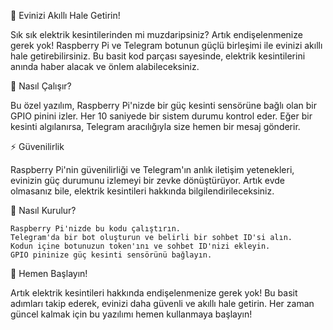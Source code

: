 🔌 Evinizi Akıllı Hale Getirin!

Sık sık elektrik kesintilerinden mi muzdaripsiniz? Artık endişelenmenize gerek yok! Raspberry Pi ve Telegram botunun güçlü birleşimi ile evinizi akıllı hale getirebilirsiniz. Bu basit kod parçası sayesinde, elektrik kesintilerini anında haber alacak ve önlem alabileceksiniz.

🌟 Nasıl Çalışır?

Bu özel yazılım, Raspberry Pi'nizde bir güç kesinti sensörüne bağlı olan bir GPIO pinini izler. Her 10 saniyede bir sistem durumu kontrol eder. Eğer bir kesinti algılanırsa, Telegram aracılığıyla size hemen bir mesaj gönderir.

⚡ Güvenilirlik

Raspberry Pi'nin güvenilirliği ve Telegram'ın anlık iletişim yetenekleri, evinizin güç durumunu izlemeyi bir zevke dönüştürüyor. Artık evde olmasanız bile, elektrik kesintileri hakkında bilgilendirileceksiniz.

📱 Nasıl Kurulur?

    Raspberry Pi'nizde bu kodu çalıştırın.
    Telegram'da bir bot oluşturun ve belirli bir sohbet ID'si alın.
    Kodun içine botunuzun token'ını ve sohbet ID'nizi ekleyin.
    GPIO pininize güç kesinti sensörünü bağlayın.

🚀 Hemen Başlayın!

Artık elektrik kesintileri hakkında endişelenmenize gerek yok! Bu basit adımları takip ederek, evinizi daha güvenli ve akıllı hale getirin. Her zaman güncel kalmak için bu yazılımı hemen kullanmaya başlayın!
